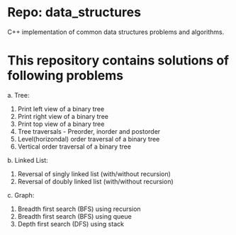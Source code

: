 Repo: data_structures
=====================

C++ implementation of common data structures problems and algorithms.

This repository contains solutions of following problems
========================================================
a. Tree:
1. Print left view of a binary tree
2. Print right view of a binary tree
3. Print top view of a binary tree
4. Tree traversals - Preorder, inorder and postorder
5. Level(horizondal) order traversal of a binary tree
6. Vertical order traversal of a binary tree

b. Linked List:
1. Reversal of singly linked list (with/without recursion)
1. Reversal of doubly linked list (with/without recursion)

c. Graph:
1. Breadth first search (BFS) using recursion
2. Breadth first search (BFS) using queue
3. Depth first search (DFS) using stack
